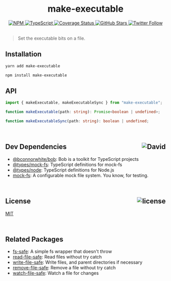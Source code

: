 <div align="center">
  <h1>make-executable</h1>
  <a href="https://npmjs.com/package/make-executable">
    <img alt="NPM" src="https://img.shields.io/npm/v/make-executable.svg">
  </a>
  <a href="https://github.com/bconnorwhite/make-executable">
    <img alt="TypeScript" src="https://img.shields.io/github/languages/top/bconnorwhite/make-executable.svg">
  </a>
  <a href='https://coveralls.io/github/bconnorwhite/make-executable?branch=master'>
    <img alt="Coverage Status" src="https://img.shields.io/coveralls/github/bconnorwhite/make-executable.svg?branch=master">
  </a>
  <a href="https://github.com/bconnorwhite/make-executable">
    <img alt="GitHub Stars" src="https://img.shields.io/github/stars/bconnorwhite/make-executable?label=Stars%20Appreciated%21&style=social">
  </a>
  <a href="https://twitter.com/bconnorwhite">
    <img alt="Twitter Follow" src="https://img.shields.io/twitter/follow/bconnorwhite.svg?label=%40bconnorwhite&style=social">
  </a>
</div>

<br />

> Set the executable bits on a file.

## Installation

```sh
yarn add make-executable
```

```sh
npm install make-executable
```

## API

```ts
import { makeExecutable, makeExecutableSync } from "make-executable";

function makeExecutable(path: string): Promise<boolean | undefined>;

function makeExecutableSync(path: string): boolean | undefined;
```

<br />

<h2>Dev Dependencies<img align="right" alt="David" src="https://img.shields.io/david/dev/bconnorwhite/make-executable.svg"></h2>

- [@bconnorwhite/bob](https://www.npmjs.com/package/@bconnorwhite/bob): Bob is a toolkit for TypeScript projects
- [@types/mock-fs](https://www.npmjs.com/package/@types/mock-fs): TypeScript definitions for mock-fs
- [@types/node](https://www.npmjs.com/package/@types/node): TypeScript definitions for Node.js
- [mock-fs](https://www.npmjs.com/package/mock-fs): A configurable mock file system.  You know, for testing.

<br />

<h2>License <img align="right" alt="license" src="https://img.shields.io/npm/l/make-executable.svg"></h2>

[MIT](https://opensource.org/licenses/MIT)

<br />

## Related Packages

- [fs-safe](https://www.npmjs.com/package/fs-safe): A simple fs wrapper that doesn't throw
- [read-file-safe](https://www.npmjs.com/package/read-file-safe): Read files without try catch
- [write-file-safe](https://www.npmjs.com/package/write-file-safe): Write files, and parent directories if necessary
- [remove-file-safe](https://www.npmjs.com/package/remove-file-safe): Remove a file without try catch
- [watch-file-safe](https://www.npmjs.com/package/watch-file-safe): Watch a file for changes
